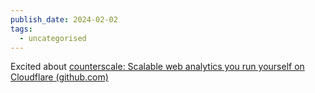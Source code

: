 ```yaml
---
publish_date: 2024-02-02
tags:
  - uncategorised
---
```

Excited about [counterscale: Scalable web analytics you run yourself on Cloudflare (github.com)](https://github.com/benvinegar/counterscale)